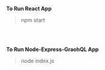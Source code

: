 **To Run React App**
<br/>
>npm start

<br/><br/>

**To Run Node-Express-GraohQL App**
<br/>
>node index.js

